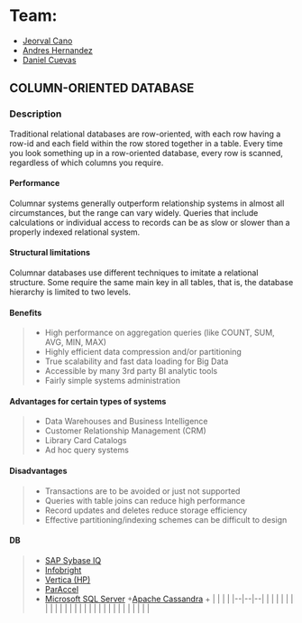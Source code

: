 
# Team:
 - [Jeorval Cano](https://github.com/JeorvalCM)
 - [Andres Hernandez](https://github.com/AndresHdez2000)
 - [Daniel Cuevas](https://github.com/DanielDCM212)

## COLUMN-ORIENTED DATABASE

### Description

Traditional relational databases are row-oriented, with each row having a row-id and each field within the row stored together in a table. 
Every time you look something up in a row-oriented database, every row is scanned, regardless of which columns you require. 


#### Performance

Columnar systems generally outperform relationship systems in almost all circumstances, but the range can vary widely. Queries that include calculations or individual access to records can be as slow or slower than a properly indexed relational system.

#### Structural limitations
Columnar databases use different techniques to imitate a relational structure. Some require the same main key in all tables, that is, the database hierarchy is limited to two levels. 



#### Benefits
> + High performance on aggregation queries (like COUNT, SUM, AVG, MIN, MAX)  
> + Highly efficient data compression and/or partitioning  
> + True scalability and fast data loading for Big Data  
> + Accessible by many 3rd party BI analytic tools  
> + Fairly simple systems administration

#### Advantages for certain types of systems
> + Data Warehouses and Business Intelligence  
> + Customer Relationship Management (CRM)  
> + Library Card Catalogs  
> + Ad hoc query systems

#### Disadvantages
> + Transactions are to be avoided or just not supported
> + Queries with table joins can reduce high performance 
> + Record updates and deletes reduce storage efficiency 
> + Effective partitioning/indexing schemes can be difficult to design



#### DB
> + [SAP Sybase IQ](https://www.sap.com/index.html)
> + [Infobright](http://www.ignitetech.com/solutions/information-technology/infobrightdb)
> + [Vertica (HP)](https://www.vertica.com/)
> + [ParAccel](https://www.actian.com/)
> + [Microsoft SQL Server](https://www.microsoft.com/)
> +[Apache Cassandra](https://cassandra.apache.org/)
>  +[]()
|  |  |  |
|--|--|--|
|  |  |  |
|  |  |  |
|  |  |  |
|  |  |  |
|  |  |  |
|  |  |  |
|  |  |  |
<!--stackedit_data:
eyJoaXN0b3J5IjpbMTYxNDI3NTczMiwxMDA3NDM3OTgwLDIwNT
IzMzcwNjcsMjA2Mzc5NjYzXX0=
-->